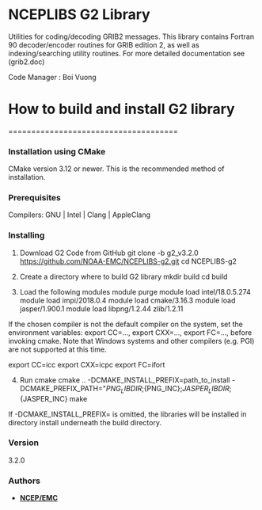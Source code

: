 # NCEPLIBS G2 Library

Utilities for coding/decoding GRIB2 messages. This library
contains Fortran 90 decoder/encoder routines for GRIB edition 2,
as well as indexing/searching utility routines. 
For more detailed documentation see (grib2.doc)

Code Manager : Boi Vuong

# How to build and install G2 library
=====================================

### Installation using CMake
CMake version 3.12 or newer. 
This is the recommended method of installation.

### Prerequisites

Compilers: GNU | Intel | Clang | AppleClang 

### Installing

1. Download G2 Code from GitHub
git clone -b g2_v3.2.0 https://github.com/NOAA-EMC/NCEPLIBS-g2.git
cd NCEPLIBS-g2

2. Create a directory where to build G2 library
mkdir build
cd build

3. Load the following modules 
module purge
module load intel/18.0.5.274                  
module load impi/2018.0.4
module load cmake/3.16.3
module load jasper/1.900.1
module load libpng/1.2.44  zlib/1.2.11

If the chosen compiler is not the default compiler on the system,
set the environment variables: export CC=..., export CXX=..., 
export FC=..., before invoking cmake.
Note that Windows systems and other compilers (e.g. PGI) are not supported at this time.

export CC=icc
export CXX=icpc
export FC=ifort

4. Run cmake
cmake .. -DCMAKE_INSTALL_PREFIX=path_to_install -DCMAKE_PREFIX_PATH="${PNG_LIBDIR};${PNG_INC};${JASPER_LIBDIR};${JASPER_INC}
make 

If -DCMAKE_INSTALL_PREFIX= is omitted, the libraries will be installed in directory install underneath the build directory.

### Version
3.2.0

### Authors

* **[NCEP/EMC](mailto:NCEP.List.EMC.nceplibs.Developers@noaa.gov)**
